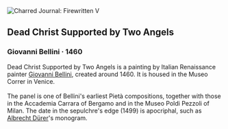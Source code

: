 <div class="artwork-of-the-day">
  <div class="container">
    <div class="img-wrapper">
      <img
        src="https://uploads5.wikiart.org/images/giovanni-bellini/dead-christ-supported-by-two-angels.jpg!Large.jpg"
        alt="Charred Journal: Firewritten V" />
    </div>
    <div class="artwork-detail">
      <div class="artwork-origin"> 
        <h2 class="artwork-name">Dead Christ Supported by Two Angels</h2>
        <h3 class="artist">
          Giovanni Bellini
                    ·  1460
        </h3>
      </div>
      <p class="description">
        <span class="artwork-description-text ng-binding" ng-bind-html="viewModel.ArtworkOfTheDay.Description | unsafe">Dead Christ Supported by Two Angels is a painting by Italian Renaissance painter <a target="_blank" href="/en/giovanni-bellini">Giovanni Bellini</a>, created around 1460. It is housed in the Museo Correr in Venice.
<br>
<br>The panel is one of Bellini's earliest Pietà compositions, together with those in the Accademia Carrara of Bergamo and in the Museo Poldi Pezzoli of Milan. The date in the sepulchre's edge (1499) is apocriphal, such as <a target="_blank" href="/en/albrecht-durer">Albrecht Dürer</a>'s monogram.</span>
                        <div class="text-shadow-container" ng-show="showShadow" style=""></div>
      </p>
    </div>
  </div>

</div>
